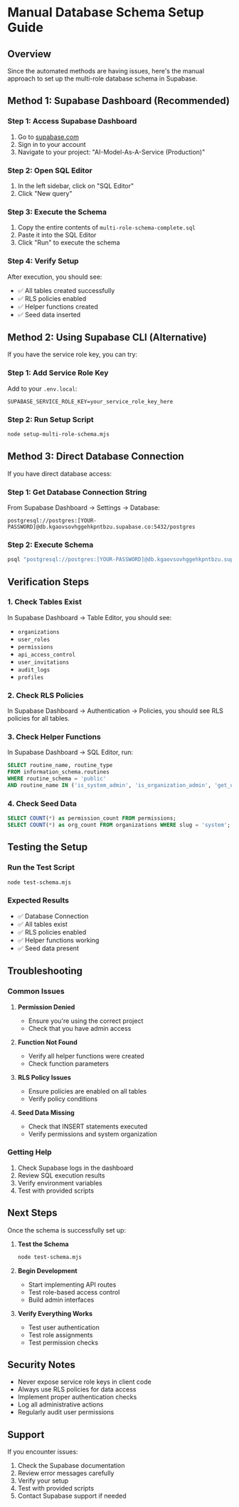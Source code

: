 # Manual Database Schema Setup Guide

## Overview
Since the automated methods are having issues, here's the manual approach to set up the multi-role database schema in Supabase.

## Method 1: Supabase Dashboard (Recommended)

### Step 1: Access Supabase Dashboard
1. Go to [supabase.com](https://supabase.com)
2. Sign in to your account
3. Navigate to your project: "AI-Model-As-A-Service (Production)"

### Step 2: Open SQL Editor
1. In the left sidebar, click on "SQL Editor"
2. Click "New query"

### Step 3: Execute the Schema
1. Copy the entire contents of `multi-role-schema-complete.sql`
2. Paste it into the SQL Editor
3. Click "Run" to execute the schema

### Step 4: Verify Setup
After execution, you should see:
- ✅ All tables created successfully
- ✅ RLS policies enabled
- ✅ Helper functions created
- ✅ Seed data inserted

## Method 2: Using Supabase CLI (Alternative)

If you have the service role key, you can try:

### Step 1: Add Service Role Key
Add to your `.env.local`:
```
SUPABASE_SERVICE_ROLE_KEY=your_service_role_key_here
```

### Step 2: Run Setup Script
```bash
node setup-multi-role-schema.mjs
```

## Method 3: Direct Database Connection

If you have direct database access:

### Step 1: Get Database Connection String
From Supabase Dashboard → Settings → Database:
```
postgresql://postgres:[YOUR-PASSWORD]@db.kgaovsovhggehkpntbzu.supabase.co:5432/postgres
```

### Step 2: Execute Schema
```bash
psql "postgresql://postgres:[YOUR-PASSWORD]@db.kgaovsovhggehkpntbzu.supabase.co:5432/postgres" -f multi-role-schema-complete.sql
```

## Verification Steps

### 1. Check Tables Exist
In Supabase Dashboard → Table Editor, you should see:
- `organizations`
- `user_roles`
- `permissions`
- `api_access_control`
- `user_invitations`
- `audit_logs`
- `profiles`

### 2. Check RLS Policies
In Supabase Dashboard → Authentication → Policies, you should see RLS policies for all tables.

### 3. Check Helper Functions
In Supabase Dashboard → SQL Editor, run:
```sql
SELECT routine_name, routine_type 
FROM information_schema.routines 
WHERE routine_schema = 'public' 
AND routine_name IN ('is_system_admin', 'is_organization_admin', 'get_user_organizations', 'log_audit_event');
```

### 4. Check Seed Data
```sql
SELECT COUNT(*) as permission_count FROM permissions;
SELECT COUNT(*) as org_count FROM organizations WHERE slug = 'system';
```

## Testing the Setup

### Run the Test Script
```bash
node test-schema.mjs
```

### Expected Results
- ✅ Database Connection
- ✅ All tables exist
- ✅ RLS policies enabled
- ✅ Helper functions working
- ✅ Seed data present

## Troubleshooting

### Common Issues

1. **Permission Denied**
   - Ensure you're using the correct project
   - Check that you have admin access

2. **Function Not Found**
   - Verify all helper functions were created
   - Check function parameters

3. **RLS Policy Issues**
   - Ensure policies are enabled on all tables
   - Verify policy conditions

4. **Seed Data Missing**
   - Check that INSERT statements executed
   - Verify permissions and system organization

### Getting Help

1. Check Supabase logs in the dashboard
2. Review SQL execution results
3. Verify environment variables
4. Test with provided scripts

## Next Steps

Once the schema is successfully set up:

1. **Test the Schema**
   ```bash
   node test-schema.mjs
   ```

2. **Begin Development**
   - Start implementing API routes
   - Test role-based access control
   - Build admin interfaces

3. **Verify Everything Works**
   - Test user authentication
   - Test role assignments
   - Test permission checks

## Security Notes

- Never expose service role keys in client code
- Always use RLS policies for data access
- Implement proper authentication checks
- Log all administrative actions
- Regularly audit user permissions

## Support

If you encounter issues:
1. Check the Supabase documentation
2. Review error messages carefully
3. Verify your setup
4. Test with provided scripts
5. Contact Supabase support if needed



